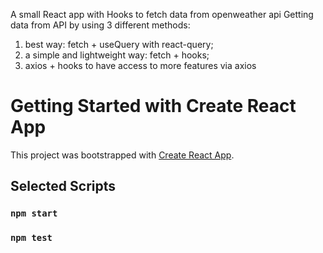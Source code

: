 A small React app with Hooks to fetch data from openweather api 
Getting data from API by using 3 different methods:
1) best way: fetch + useQuery with react-query;
2) a simple and lightweight way: fetch + hooks;
3) axios + hooks to have access to more features via axios

# Getting Started with Create React App

This project was bootstrapped with [Create React App](https://github.com/facebook/create-react-app).

## Selected Scripts

### `npm start`

### `npm test`



